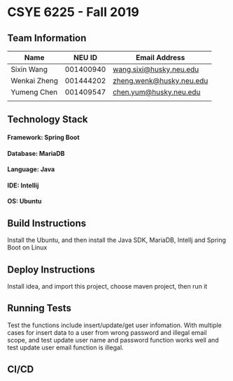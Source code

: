 # CSYE 6225 - Fall 2019

## Team Information

| Name | NEU ID | Email Address |
| --- | --- | --- |
| Sixin Wang | 001400940 | wang.sixi@husky.neu.edu |
| Wenkai Zheng | 001444202 | zheng.wenk@husky.neu.edu |
| Yumeng Chen | 001409547 | chen.yum@husky.neu.edu |
| | | |

## Technology Stack
#### Framework: Spring Boot
#### Database: MariaDB
#### Language: Java
#### IDE: Intellij
#### OS: Ubuntu

## Build Instructions
Install the Ubuntu, and then install the Java SDK, MariaDB, Intellj and Spring Boot on Linux

## Deploy Instructions
Install idea, and import this project, choose maven project, then run it 

## Running Tests
Test the functions include insert/update/get user infomation. With multiple cases for insert data to a user from wrong password and illegal email scope, and test update user name and password function works well and test update user email function is illegal.

## CI/CD


